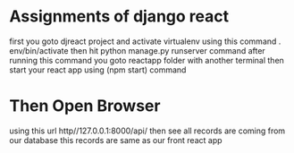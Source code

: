 # Assignments of django react 
first you goto djreact project and activate virtualenv using this command . env/bin/activate
then hit python manage.py runserver command 
after running this command you goto reactapp folder with another terminal
then start your react app using (npm start) command 

# Then Open Browser
using this url http//127.0.0.1:8000/api/ then see all records are coming from our database
this records are same as our front react app 
